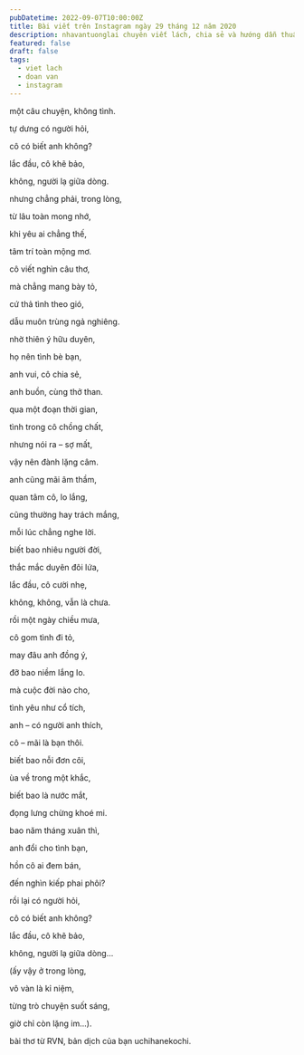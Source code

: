 ```yaml
---
pubDatetime: 2022-09-07T10:00:00Z
title: Bài viết trên Instagram ngày 29 tháng 12 năm 2020
description: nhavantuonglai chuyên viết lách, chia sẻ và hướng dẫn thuần thục khi thực hành viết lách qua những bài chia sẻ trên Instagram chính thức.
featured: false
draft: false
tags:
  - viet lach
  - doan van
  - instagram
---
```


một câu chuyện, không tình.

tự dưng có người hỏi,

cô có biết anh không?

lắc đầu, cô khẽ bảo,

không, người lạ giữa dòng.

nhưng chẳng phải, trong lòng,

từ lâu toàn mong nhớ,

khi yêu ai chẳng thế,

tâm trí toàn mộng mơ.

cô viết nghìn câu thơ,

mà chẳng mang bày tỏ,

cứ thả tình theo gió,

dẫu muôn trùng ngả nghiêng.

nhờ thiên ý hữu duyên,

họ nên tình bè bạn,

anh vui, cô chia sẻ,

anh buồn, cùng thở than.

qua một đoạn thời gian,

tình trong cô chồng chất,

nhưng nói ra – sợ mất,

vậy nên đành lặng câm.

anh cũng mãi âm thầm,

quan tâm cô, lo lắng,

cũng thường hay trách mắng,

mỗi lúc chẳng nghe lời.

biết bao nhiêu người đời,

thắc mắc duyên đôi lứa,

lắc đầu, cô cười nhẹ,

không, không, vẫn là chưa.

rồi một ngày chiều mưa,

cô gom tình đi tỏ,

may đâu anh đồng ý,

đỡ bao niềm lắng lo.

mà cuộc đời nào cho,

tình yêu như cổ tích,

anh – có người anh thích,

cô – mãi là bạn thôi.

biết bao nỗi đơn côi,

ùa về trong một khắc,

biết bao là nước mắt,

đọng lưng chừng khoé mi.

bao năm tháng xuân thì,

anh đổi cho tình bạn,

hồn cô ai đem bán,

đến nghìn kiếp phai phôi?

rồi lại có người hỏi,

cô có biết anh không?

lắc đầu, cô khẽ bảo,

không, người lạ giữa dòng…

(ấy vậy ở trong lòng,

vô vàn là kỉ niệm,

từng trò chuyện suốt sáng,

giờ chỉ còn lặng im…).

bài thơ từ RVN, bản dịch của bạn uchihanekochi.
